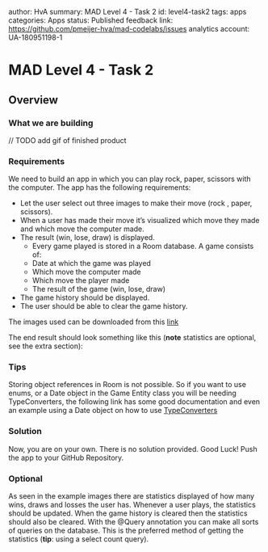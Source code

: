 author: HvA
summary: MAD Level 4 - Task 2
id: level4-task2
tags: apps
categories: Apps
status: Published
feedback link: https://github.com/pmeijer-hva/mad-codelabs/issues
analytics account: UA-180951198-1

# MAD Level 4 - Task 2

## Overview

### What we are building

// TODO add gif of finished product

### Requirements

We need to build an app in which you can play rock, paper, scissors with the computer. 
The app has the following requirements:

- Let the user select out three images to make their move (rock , paper, scissors).
- When a user has made their move it’s visualized which move they made and which move the computer made.
- The result (win, lose, draw) is displayed.
    - Every game played is stored in a Room database. A game consists of:
    - Date at which the game was played
    - Which move the computer made
    - Which move the player made
    - The result of the game (win, lose, draw)
- The game history should be displayed.
- The user should be able to clear the game history.

The images used can be downloaded from this [link](https://docs.google.com/uc?export=download&id=1tQ1l5_LyIVqytaVXUc874FIMMjeEKxxR)

The end result should look something like this (**note** statistics are optional, see the extra section):

### Tips

Storing object references in Room is not possible. So if you want to use enums, or a Date object in the Game Entity class 
you will be needing TypeConverters, the following link has some good documentation and even an example using a 
Date object on how to use [TypeConverters](https://developer.android.com/training/data-storage/room/referencing-data) 

### Solution

Now, you are on your own. There is no solution provided. Good Luck!
Push the app to your GitHub Repository.

### Optional

As seen in the example images there are statistics displayed of how many wins, draws and losses the user has. 
Whenever a user plays, the statistics should be updated. 
When the game history is cleared then the statistics should also be cleared. 
With the @Query annotation you can make all sorts of queries on the database. 
This is the preferred method of getting the statistics (**tip**: using a select count query).



